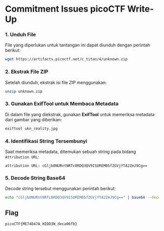 # Commitment Issues picoCTF Write-Up

### 1. Unduh File
File yang diperlukan untuk tantangan ini dapat diunduh dengan perintah berikut:
```bash
wget https://artifacts.picoctf.net/c_titan/4/unknown.zip
```

### 2. Ekstrak File ZIP
Setelah diunduh, ekstrak isi file ZIP menggunakan:
```bash
unzip unknown.zip
```

### 3. Gunakan ExifTool untuk Membaca Metadata
Di dalam file yang diekstrak, gunakan **ExifTool** untuk memeriksa metadata dari gambar yang diberikan:
```bash
exiftool ukn_reality.jpg
```

### 4. Identifikasi String Tersembunyi
Saat memeriksa metadata, ditemukan sebuah string pada bidang `Attribution URL`:
```
attribution URL: cGljb0NURntNRTc0RDQ3QV9ISUREM05fZGVjYTA2ZmJ9Cg==
```

### 5. Decode String Base64
Decode string tersebut menggunakan perintah berikut:
```bash
echo "cGljb0NURntNRTc0RDQ3QV9ISUREM05fZGVjYTA2ZmJ9Cg==" | base64 --decode
```

## Flag
```
picoCTF{ME74D47A_HIDD3N_deca06fb}
```

